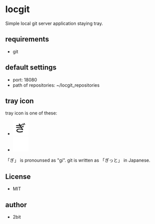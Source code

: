 # locgit

Simple local git server application staying tray.

## requirements

* git

## default settings

* port: 18080
* path of repositories: ~/locgit_repositories

## tray icon

tray icon is one of these:

* ![tray icon](resources/git-black@2x.png)
* ![tray icon](resources/git-white@2x.png)

「ぎ」 is pronounsed as "gi". git is written as 「ぎっと」 in Japanese.

## License

* MIT

## author 

* 2bit

